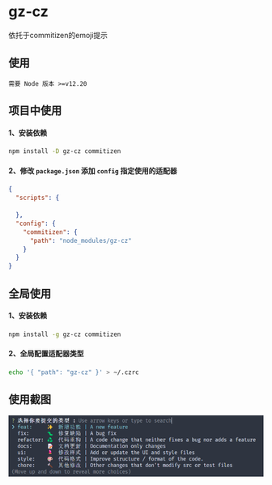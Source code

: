 # gz-cz

依托于commitizen的emoji提示


## 使用
`需要 Node 版本 >=v12.20`

## 项目中使用

#### 1、安装依赖
```sh
npm install -D gz-cz commitizen
```

#### 2、修改 `package.json` 添加 `config` 指定使用的适配器
```json
{
  "scripts": {

  },
  "config": {
    "commitizen": {
      "path": "node_modules/gz-cz"
    }
  }
}
```

## 全局使用

#### 1、安装依赖
```sh
npm install -g gz-cz commitizen
```

#### 2、全局配置适配器类型
```sh
echo '{ "path": "gz-cz" }' > ~/.czrc
```

## 使用截图
![样例](./images/example.png)